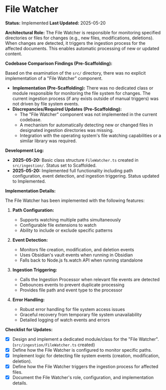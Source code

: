 # File Watcher

**Status:** Implemented
**Last Updated:** 2025-05-20

**Architectural Role:** The File Watcher is responsible for monitoring specified directories or files for changes (e.g., new files, modifications, deletions). When changes are detected, it triggers the ingestion process for the affected documents. This enables automatic processing of new or updated content.

**Codebase Comparison Findings (Pre-Scaffolding):**

Based on the examination of the `src/` directory, there was no explicit implementation of a "File Watcher" component.

*   **Implementation (Pre-Scaffolding):** There was no dedicated class or module responsible for monitoring the file system for changes. The current ingestion process (if any exists outside of manual triggers) was not driven by file system events.
*   **Discrepancies/Required Updates (Pre-Scaffolding):**
    *   The "File Watcher" component was not implemented in the current codebase.
    *   A mechanism for automatically detecting new or changed files in designated ingestion directories was missing.
    *   Integration with the operating system's file watching capabilities or a similar library was required.

**Development Log:**
*   **2025-05-20:** Basic class structure `FileWatcher.ts` created in `src/ingestion/`. Status set to Scaffolded.
*   **2025-05-20:** Implemented full functionality including path configuration, event detection, and ingestion triggering. Status updated to Implemented.

**Implementation Details:**

The File Watcher has been implemented with the following features:

1. **Path Configuration:**
   * Supports watching multiple paths simultaneously
   * Configurable file extensions to watch
   * Ability to include or exclude specific patterns

2. **Event Detection:**
   * Monitors file creation, modification, and deletion events
   * Uses Obsidian's vault events when running in Obsidian
   * Falls back to Node.js fs.watch API when running standalone

3. **Ingestion Triggering:**
   * Calls the Ingestion Processor when relevant file events are detected
   * Debounces events to prevent duplicate processing
   * Provides file path and event type to the processor

4. **Error Handling:**
   * Robust error handling for file system access issues
   * Graceful recovery from temporary file system unavailability
   * Detailed logging of watch events and errors

**Checklist for Updates:**

*   [x] Design and implement a dedicated module/class for the "File Watcher". (`src/ingestion/FileWatcher.ts` created)
*   [x] Define how the File Watcher is configured to monitor specific paths.
*   [x] Implement logic for detecting file system events (creation, modification, deletion).
*   [x] Define how the File Watcher triggers the ingestion process for affected files.
*   [x] Document the File Watcher's role, configuration, and implementation details.